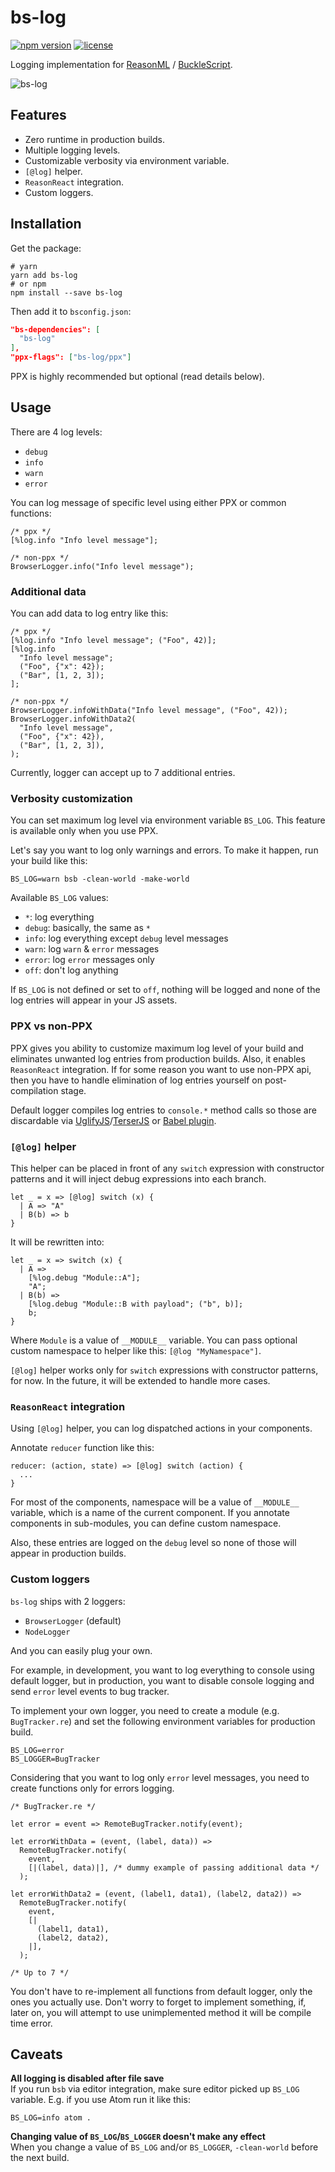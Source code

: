 # bs-log

[![npm version](https://img.shields.io/npm/v/bs-log.svg?style=flat-square)](https://www.npmjs.com/package/bs-log)
[![license](https://img.shields.io/npm/l/bs-log.svg?style=flat-square)](https://www.npmjs.com/package/bs-log)

Logging implementation for [ReasonML](https://reasonml.github.io) / [BuckleScript](https://bucklescript.github.io).

![bs-log](./.assets/example.png)

## Features
- Zero runtime in production builds.
- Multiple logging levels.
- Customizable verbosity via environment variable.
- `[@log]` helper.
- `ReasonReact` integration.
- Custom loggers.

## Installation
Get the package:

```shell
# yarn
yarn add bs-log
# or npm
npm install --save bs-log
```

Then add it to `bsconfig.json`:

```json
"bs-dependencies": [
  "bs-log"
],
"ppx-flags": ["bs-log/ppx"]
```

PPX is highly recommended but optional (read details below).

## Usage
There are 4 log levels:
- `debug`
- `info`
- `warn`
- `error`

You can log message of specific level using either PPX or common functions:

```reason
/* ppx */
[%log.info "Info level message"];

/* non-ppx */
BrowserLogger.info("Info level message");
```

### Additional data
You can add data to log entry like this:

```reason
/* ppx */
[%log.info "Info level message"; ("Foo", 42)];
[%log.info
  "Info level message";
  ("Foo", {"x": 42});
  ("Bar", [1, 2, 3]);
];

/* non-ppx */
BrowserLogger.infoWithData("Info level message", ("Foo", 42));
BrowserLogger.infoWithData2(
  "Info level message",
  ("Foo", {"x": 42}),
  ("Bar", [1, 2, 3]),
);
```

Currently, logger can accept up to 7 additional entries.

### Verbosity customization
You can set maximum log level via environment variable `BS_LOG`. This feature is available only when you use PPX.

Let's say you want to log only warnings and errors. To make it happen, run your build like this:

```shell
BS_LOG=warn bsb -clean-world -make-world
```

Available `BS_LOG` values:
- `*`: log everything
- `debug`: basically, the same as `*`
- `info`: log everything except `debug` level messages
- `warn`: log `warn` & `error` messages
- `error`: log `error` messages only
- `off`: don't log anything

If `BS_LOG` is not defined or set to `off`, nothing will be logged and none of the log entries will appear in your JS assets.

### PPX vs non-PPX
PPX gives you ability to customize maximum log level of your build and eliminates unwanted log entries from production builds. Also, it enables `ReasonReact` integration. If for some reason you want to use non-PPX api, then you have to handle elimination of log entries yourself on post-compilation stage.

Default logger compiles log entries to `console.*` method calls so those are discardable via [UglifyJS](https://github.com/mishoo/UglifyJS2#compress-options)/[TerserJS](https://github.com/terser-js/terser#compress-options) or [Babel plugin](https://babeljs.io/docs/en/babel-plugin-transform-remove-console).

### `[@log]` helper
This helper can be placed in front of any `switch` expression with constructor patterns and it will inject debug expressions into each branch.

```reason
let _ = x => [@log] switch (x) {
  | A => "A"
  | B(b) => b
}
```

It will be rewritten into:

```reason
let _ = x => switch (x) {
  | A =>
    [%log.debug "Module::A"];
    "A";
  | B(b) =>
    [%log.debug "Module::B with payload"; ("b", b)];
    b;
}
```

Where `Module` is a value of `__MODULE__` variable. You can pass optional custom namespace to helper like this: `[@log "MyNamespace"]`.

`[@log]` helper works only for `switch` expressions with constructor patterns, for now. In the future, it will be extended to handle more cases.

### `ReasonReact` integration
Using `[@log]` helper, you can log dispatched actions in your components.

Annotate `reducer` function like this:

```reason
reducer: (action, state) => [@log] switch (action) {
  ...
}
```

For most of the components, namespace will be a value of `__MODULE__` variable, which is a name of the current component. If you annotate components in sub-modules, you can define custom namespace.

Also, these entries are logged on the `debug` level so none of those will appear in production builds.

### Custom loggers
`bs-log` ships with 2 loggers:
- `BrowserLogger` (default)
- `NodeLogger`

And you can easily plug your own.

For example, in development, you want to log everything to console using default logger, but in production, you want to disable console logging and send `error` level events to bug tracker.

To implement your own logger, you need to create a module (e.g. `BugTracker.re`) and set the following environment variables for production build.

```
BS_LOG=error
BS_LOGGER=BugTracker
```

Considering that you want to log only `error` level messages, you need to create functions only for errors logging.

```reason
/* BugTracker.re */

let error = event => RemoteBugTracker.notify(event);

let errorWithData = (event, (label, data)) =>
  RemoteBugTracker.notify(
    event,
    [|(label, data)|], /* dummy example of passing additional data */
  );

let errorWithData2 = (event, (label1, data1), (label2, data2)) =>
  RemoteBugTracker.notify(
    event,
    [|
      (label1, data1),
      (label2, data2),
    |],
  );

/* Up to 7 */
```

You don't have to re-implement all functions from default logger, only the ones you actually use. Don't worry to forget to implement something, if, later on, you will attempt to use unimplemented method it will be compile time error.

## Caveats
**All logging is disabled after file save**<br />
If you run `bsb` via editor integration, make sure editor picked up `BS_LOG` variable. E.g. if you use Atom run it like this:

```shell
BS_LOG=info atom .
```

**Changing value of `BS_LOG`/`BS_LOGGER` doesn't make any effect**<br />
When you change a value of `BS_LOG` and/or `BS_LOGGER`, `-clean-world` before the next build.
